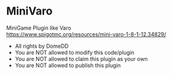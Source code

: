# MiniVaro
MiniGame Plugin like Varo     
https://www.spigotmc.org/resources/mini-varo-1-8-1-12.34829/

 * All rights by DomeDD
 * You are NOT allowed to modify this code/plugin
 * You are NOT allowed to claim this plugin as your own
 * You are NOT allowed to publish this plugin
